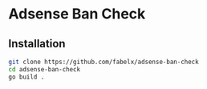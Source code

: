 # Adsense Ban Check

## Installation

```bash
git clone https://github.com/fabelx/adsense-ban-check
cd adsense-ban-check
go build .
```
